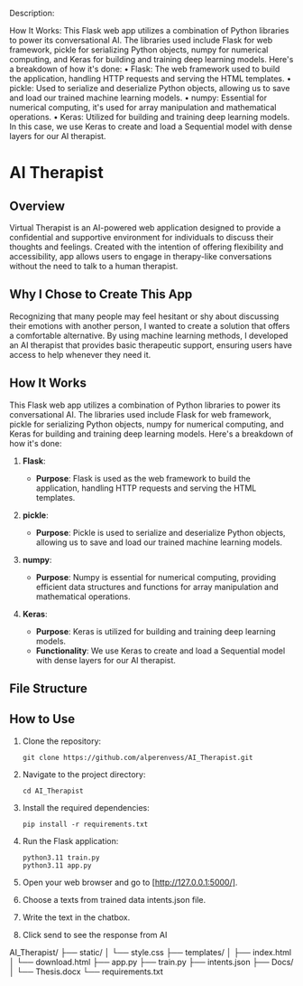Description: 



How It Works: This Flask web app utilizes a combination of Python libraries to power its conversational AI. The libraries used include Flask for web framework, pickle for serializing Python objects, numpy for numerical computing, and Keras for building and training deep learning models. Here's a breakdown of how it's done:
    •	Flask: The web framework used to build the application, handling HTTP requests and serving the HTML templates.
    •	pickle: Used to serialize and deserialize Python objects, allowing us to save and load our trained machine learning models.
    •	numpy: Essential for numerical computing, it's used for array manipulation and mathematical operations.
    •	Keras: Utilized for building and training deep learning models. In this case, we use Keras to create and load a Sequential model with dense layers for our AI therapist.

# AI Therapist 

## Overview

Virtual Therapist is an AI-powered web application designed to provide a confidential and supportive environment for individuals to discuss their thoughts and feelings. Created with the intention of offering flexibility and accessibility, app allows users to engage in therapy-like conversations without the need to talk to a human therapist.

## Why I Chose to Create This App

Recognizing that many people may feel hesitant or shy about discussing their emotions with another person, I wanted to create a solution that offers a comfortable alternative. By using machine learning methods, I developed an AI therapist that provides basic therapeutic support, ensuring users have access to help whenever they need it.

## How It Works

This Flask web app utilizes a combination of Python libraries to power its conversational AI. The libraries used include Flask for web framework, pickle for serializing Python objects, numpy for numerical computing, and Keras for building and training deep learning models. Here's a breakdown of how it's done:

1. **Flask**:
   - **Purpose**: Flask is used as the web framework to build the application, handling HTTP requests and serving the HTML templates.

2. **pickle**:
   - **Purpose**: Pickle is used to serialize and deserialize Python objects, allowing us to save and load our trained machine learning models.

3. **numpy**:
   - **Purpose**: Numpy is essential for numerical computing, providing efficient data structures and functions for array manipulation and mathematical operations.

4. **Keras**:
   - **Purpose**: Keras is utilized for building and training deep learning models.
   - **Functionality**: We use Keras to create and load a Sequential model with dense layers for our AI therapist.

## File Structure


## How to Use

1. Clone the repository:

    ```terminal
    git clone https://github.com/alperenvess/AI_Therapist.git
    ```

2. Navigate to the project directory:

    ```terminal
    cd AI_Therapist
    ```

3. Install the required dependencies:

    ```terminal
    pip install -r requirements.txt
    ```

4. Run the Flask application:

    ```terminal
    python3.11 train.py
    python3.11 app.py
    ```

5. Open your web browser and go to [http://127.0.0.1:5000/].

6. Choose a texts from trained data intents.json file.

7. Write the text in the chatbox.

8. Click send to see the response from AI


AI_Therapist/
├── static/
│   └── style.css
├── templates/
│   ├── index.html
│   └── download.html
├── app.py
├── train.py
├── intents.json
├── Docs/
│   └── Thesis.docx
└── requirements.txt
